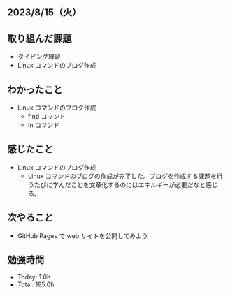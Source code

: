 ## 2023/8/15（火）

## 取り組んだ課題

- タイピング練習
- Linux コマンドのブログ作成

## わかったこと

- Linux コマンドのブログ作成
  - find コマンド
  - ln コマンド

## 感じたこと

- Linux コマンドのブログ作成
  - Linux コマンドのブログの作成が完了した。ブログを作成する課題を行うたびに学んだことを文章化するのにはエネルギーが必要だなと感じる。

## 次やること

- GitHub Pages で web サイトを公開してみよう

## 勉強時間

- Today: 1.0h
- Total: 185.0h
